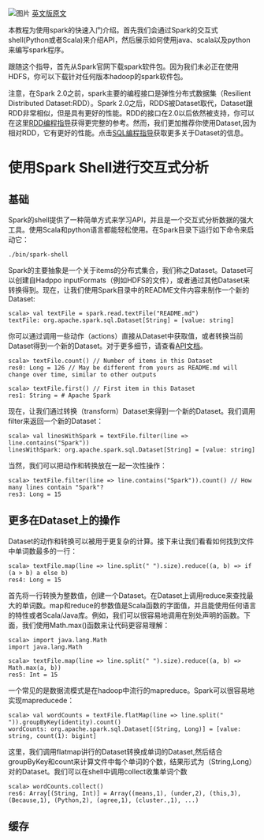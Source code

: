 ![图片][5]
[英文版原文][4]

本教程为使用spark的快速入门介绍。首先我们会通过Spark的交互式shell(Python或者Scala)来介绍API，然后展示如何使用java、scala以及python来编写spark程序。

跟随这个指导，首先从Spark官网下载spark软件包。因为我们未必正在使用HDFS，你可以下载针对任何版本hadoop的spark软件包。

注意，在Spark 2.0之前，spark主要的编程接口是弹性分布式数据集（Resilient Distributed Dataset:RDD）。Spark 2.0之后，RDDS被Dataset取代，Dataset跟RDD非常相似，但是具有更好的性能。RDD的接口在2.0以后依然被支持，你可以在这里[RDD编程指导][1]获得更完整的参考。然而，我们更加推荐你使用Dataset,因为相对RDD，它有更好的性能。点击[SQL编程指导][2]获取更多关于Dataset的信息。

# 使用Spark Shell进行交互式分析
## 基础
Spark的shell提供了一种简单方式来学习API，并且是一个交互式分析数据的强大工具。使用Scala和python语言都能轻松使用。在Spark目录下运行如下命令来启动它：
```
./bin/spark-shell
```
Spark的主要抽象是一个关于items的分布式集合，我们称之Dataset。Dataset可以创建自Hadppo inputFormats（例如HDFS的文件），或者通过其他Dataset来转换得到。现在，让我们使用Spark目录中的README文件内容来制作一个新的Dataset:
```
scala> val textFile = spark.read.textFile("README.md")
textFile: org.apache.spark.sql.Dataset[String] = [value: string]
```
你可以通过调用一些动作（actions）直接从Dataset中获取值，或者转换当前Dataset得到一个新的Dataset。对于更多细节，请查看[API文档][3]。
```
scala> textFile.count() // Number of items in this Dataset
res0: Long = 126 // May be different from yours as README.md will change over time, similar to other outputs

scala> textFile.first() // First item in this Dataset
res1: String = # Apache Spark
```
现在，让我们通过转换（transform）Dataset来得到一个新的Dataset。我们调用filter来返回一个新的Dataset：
```
scala> val linesWithSpark = textFile.filter(line => line.contains("Spark"))
linesWithSpark: org.apache.spark.sql.Dataset[String] = [value: string]
```
当然，我们可以把动作和转换放在一起一次性操作：
```
scala> textFile.filter(line => line.contains("Spark")).count() // How many lines contain "Spark"?
res3: Long = 15
```
## 更多在Dataset上的操作
Dataset的动作和转换可以被用于更复杂的计算。接下来让我们看看如何找到文件中单词数最多的一行：
```
scala> textFile.map(line => line.split(" ").size).reduce((a, b) => if (a > b) a else b)
res4: Long = 15
```

首先将一行转换为整数值，创建一个Dataset。在Dataset上调用reduce来查找最大的单词数。map和reduce的参数值是Scala函数的字面值，并且能使用任何语言的特性或者Scala/Java库。例如，我们可以很容易地调用在别处声明的函数。下面，我们使用Math.max()函数来让代码更容易理解：
```
scala> import java.lang.Math
import java.lang.Math

scala> textFile.map(line => line.split(" ").size).reduce((a, b) => Math.max(a, b))
res5: Int = 15
```

一个常见的是数据流模式是在hadoop中流行的mapreduce。Spark可以很容易地实现mapreducede：
```
scala> val wordCounts = textFile.flatMap(line => line.split(" ")).groupByKey(identity).count()
wordCounts: org.apache.spark.sql.Dataset[(String, Long)] = [value: string, count(1): bigint]
```
这里，我们调用flatmap讲行的Dataset转换成单词的Dataset,然后结合groupByKey和count来计算文件中每个单词的个数，结果形式为（String,Long）对的Dataset。我们可以在shell中调用collect收集单词个数
```
scala> wordCounts.collect()
res6: Array[(String, Int)] = Array((means,1), (under,2), (this,3), (Because,1), (Python,2), (agree,1), (cluster.,1), ...)
```
## 缓存



  [1]: http://spark.apache.org/docs/latest/rdd-programming-guide.html
  [2]: http://spark.apache.org/docs/latest/sql-programming-guide.html
  [3]: http://spark.apache.org/docs/latest/api/scala/index.html#org.apache.spark.sql.Dataset
  [4]: http://spark.apache.org/docs/latest/quick-start.html
  [5]: http://kooola.com/upload/2018/06/7qanlnrum8i7jrg86u2vita3b2.jpg